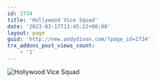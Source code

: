 ```yaml
---
id: 1734
title: 'Hollywood Vice Squad'
date: '2023-03-17T13:45:22+00:00'
layout: page
guid: 'http://new.andydixon.com/?page_id=1734'
trx_addons_post_views_count:
    - '1'
---
```


![Hollywood Vice Squad](https://i0.wp.com/assets.g8x2.ldn.idrivee2-23.com/posters/Hollywood%20Vice%20Squad%2001.jpg?w=1200&ssl=1 "Hollywood Vice Squad")